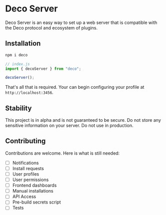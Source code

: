 # Deco Server

Deco Server is an easy way to set up a web server that is compatible with the Deco protocol and ecosystem of plugins.

## Installation

```bash
npm i deco
```

```js
// index.js
import { decoServer } from "deco";

decoServer();
```

That's all that is required. Your can begin configuring your profile at `http://localhost:3456`.

## Stability

This project is in alpha and is not guaranteed to be secure. Do not store any sensitive information on your server. Do not use in production.

## Contributing

Contributions are welcome. Here is what is still needed:

- [ ] Notifications
- [ ] Install requests
- [ ] User profiles
- [ ] User permissions
- [ ] Frontend dashboards
- [ ] Manual installations
- [ ] API Access
- [ ] Pre-build secrets script
- [ ] Tests
